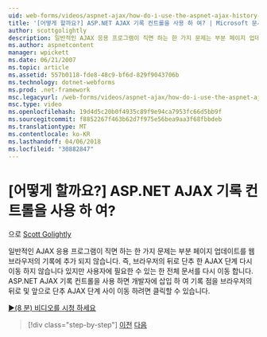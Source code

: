 ```yaml
---
uid: web-forms/videos/aspnet-ajax/how-do-i-use-the-aspnet-ajax-history-control
title: '[어떻게 할까요?] ASP.NET AJAX 기록 컨트롤을 사용 하 여? | Microsoft 문서'
author: scottgolightly
description: 일반적인 AJAX 응용 프로그램이 직면 하는 한 가지 문제는 부분 페이지 업데이트를 웹 브라우저의 기록에 추가 되지 않습니다. 따라서 브라우저의 B....
ms.author: aspnetcontent
manager: wpickett
ms.date: 06/21/2007
ms.topic: article
ms.assetid: 557b0118-fde8-48c9-bf6d-829f9043706b
ms.technology: dotnet-webforms
ms.prod: .net-framework
msc.legacyurl: /web-forms/videos/aspnet-ajax/how-do-i-use-the-aspnet-ajax-history-control
msc.type: video
ms.openlocfilehash: 19d4d5c20b0f4935c89f9e94ca7953fc66d5bb9f
ms.sourcegitcommit: f8852267f463b62d7f975e56bea9aa3f68fbbdeb
ms.translationtype: MT
ms.contentlocale: ko-KR
ms.lasthandoff: 04/06/2018
ms.locfileid: "30882847"
---
```

<a name="how-do-i-use-the-aspnet-ajax-history-control"></a>[어떻게 할까요?] ASP.NET AJAX 기록 컨트롤을 사용 하 여?
====================
으로 [Scott Golightly](https://github.com/scottgolightly)

일반적인 AJAX 응용 프로그램이 직면 하는 한 가지 문제는 부분 페이지 업데이트를 웹 브라우저의 기록에 추가 되지 않습니다. 즉, 브라우저의 뒤로 단추 한 AJAX 단계 다시 이동 하지 않습니다 있지만 사용자에 필요한 수 있는 한 전체 문서를 다시 이동 합니다. ASP.NET AJAX 기록 컨트롤을 사용 하면 개발자에 삽입 하 여 기록 점을 브라우저의 뒤로 및 앞으로 단추 AJAX 단계 사이 이동 하려면 클릭할 수 있습니다.

[&#9654;(8 분) 비디오를 시청 하세요](https://channel9.msdn.com/Blogs/ASP-NET-Site-Videos/how-do-i-use-the-aspnet-ajax-history-control)

> [!div class="step-by-step"]
> [이전](how-do-i-use-the-aspnet-ajax-updateprogress-control.md)
> [다음](how-do-i-implement-the-ajax-after-processing-pattern.md)
